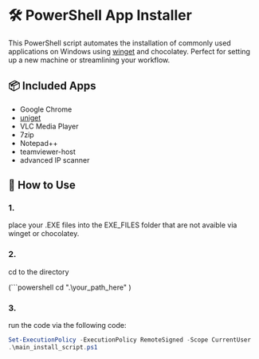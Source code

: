 # 🛠️ PowerShell App Installer

This PowerShell script automates the installation of commonly used applications on Windows using [winget](https://learn.microsoft.com/en-us/windows/package-manager/winget/) and chocolatey. Perfect for setting up a new machine or streamlining your workflow.

## 📦 Included Apps

- Google Chrome    
- [uniget](https://github.com/marticliment/UniGetUI)
- VLC Media Player  
- 7zip  
- Notepad++
- teamviewer-host
- advanced IP scanner

## 🚀 How to Use

### 1.
place your .EXE files into the EXE_FILES folder that are not avaible via winget or chocolatey.

### 2.
cd to the directory

(```powershell
cd ".\your_path_here"
)
### 3.
run the code via the following code:

```powershell
Set-ExecutionPolicy -ExecutionPolicy RemoteSigned -Scope CurrentUser
.\main_install_script.ps1
